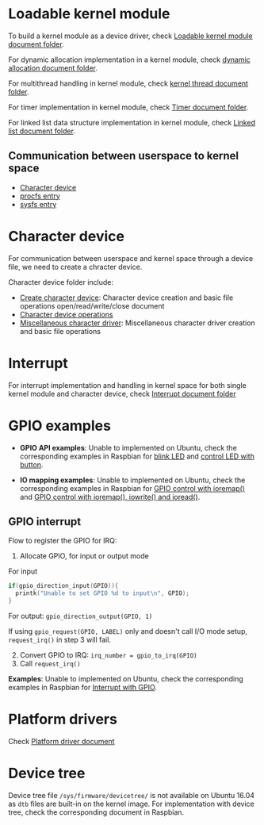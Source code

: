 # Loadable kernel module

To build a kernel module as a device driver, check [Loadable kernel module document folder](Loadable%20kernel%20module).

For dynamic allocation implementation in a kernel module, check [dynamic allocation document folder](Dynamic%20allocation).

For multithread handling in kernel module, check [kernel thread document folder](Kernel%20thread).

For timer implementation in kernel module, check [Timer document folder](Timer).

For linked list data structure implementation in kernel module, check [Linked list document folder](Linked%20list).

## Communication between userspace to kernel space

* [Character device](#character%20device)
* [procfs entry](procfs%20entry.md)
* [sysfs entry](sysfs%20entry.md)

# Character device

For communication between userspace and kernel space through a device file, we need to create a chracter device.

Character device folder include: 

* [Create character device](): Character device creation and basic file operations open/read/write/close document
* [Character device operations]()
* [Miscellaneous character driver](): Miscellaneous character driver creation and basic file operations

# Interrupt

For interrupt implementation and handling in kernel space for both single kernel module and character device, check [Interrupt document folder](Interrupt)

# GPIO examples

* **GPIO API examples**: Unable to implemented on Ubuntu, check the corresponding examples in Raspbian for [blink LED](https://github.com/TranPhucVinh/Raspberry-Pi-C/blob/main/Kernel/blink_led.c) and [control LED with button](https://github.com/TranPhucVinh/Raspberry-Pi-C/blob/main/Kernel/control_led_with_button.c).

* **IO mapping examples**: Unable to implemented on Ubuntu, check the corresponding examples in Raspbian for [GPIO control with ioremap()](https://github.com/TranPhucVinh/Raspberry-Pi-C/blob/main/Kernel/gpio_control_with_linux_io.c) and [GPIO control with ioremap(), iowrite() and ioread()](https://github.com/TranPhucVinh/Raspberry-Pi-C/blob/main/Kernel/gpio_control_io_rw.c).

## GPIO interrupt

Flow to register the GPIO for IRQ:

1. Allocate GPIO, for input or output mode

For input

```C
if(gpio_direction_input(GPIO)){
  printk("Unable to set GPIO %d to input\n", GPIO);
}
```

For output: ``gpio_direction_output(GPIO, 1)``

If using ``gpio_request(GPIO, LABEL)`` only and doesn't call I/O mode setup, ``request_irq()`` in step 3 will fail.

2. Convert GPIO to IRQ: ``irq_number = gpio_to_irq(GPIO)``
3. Call ``request_irq()``

**Examples**: Unable to implemented on Ubuntu, check the corresponding examples in Raspbian for [Interrupt with GPIO](https://github.com/TranPhucVinh/Raspberry-Pi-C/tree/main/Kernel#interrupt-with-gpio).

# Platform drivers

Check [Platform driver document](Platform%20driver.md)

# Device tree

Device tree file ``/sys/firmware/devicetree/`` is not available on Ubuntu 16.04 as ``dtb`` files are built-in on the kernel image. For implementation with device tree, check the corresponding document in Raspbian.
